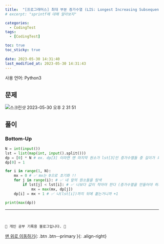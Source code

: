 ```yaml
---
title:  "[프로그래머스] 최대 부분 증가수열 (LIS: Longest Increasing Subsequence) (DP) "
# excerpt: "sprintf에 대해 알아보자"

categories:
  - CodingTest
tags:
  - [CodingTest]

toc: true
toc_sticky: true
 
date: 2023-05-30 14:31:40
last_modified_at: 2023-05-30 14:31:43
---
```


사용 언어: Python3

## 문제
![스크린샷 2023-05-30 오후 2 31 51](https://github.com/minju412/jenkins-test/assets/59405576/d3401de5-a3df-4d19-bb88-b02a0f06d08c)

## 풀이
### Bottom-Up
```py
N = int(input())
lst = list(map(int, input().split()))
dp = [0] * N # ex. dp[3] 이라면 맨 마지막 원소가 lst[3]인 증가수열들 중 길이가 최대인 증가수열의 길이
dp[0] = 1

for i in range(1, N):
    mx = 0 # ✅ mx는 0으로 초기화 !!
    for j in range(i): # ✅ 내 앞의 원소들을 탐색
        if lst[j] < lst[i]: # ✅ 나보다 값이 작아야 한다 (증가수열을 만들어야 하기 때문)
            mx = max(mx, dp[j])
    dp[i] = mx + 1 # ✅ 나(lst[i])까지 뒤에 붙는거니까 +1

print(max(dp))
```




***
<br>


    💛 개인 공부 기록용 블로그입니다. 👻

[맨 위로 이동하기](#){: .btn .btn--primary }{: .align-right}